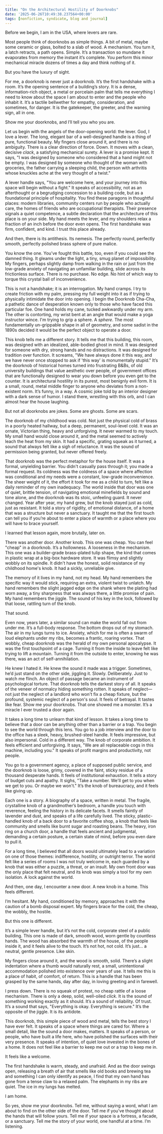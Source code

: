 ```yaml
---
title: "On the Architectural Hostility of Doorknobs"
date: '2025-06-26T10:49:38.237564+00:00'
tags: [nonfiction, syndicate, blog and journal]
---
```


Before we begin, I am in the USA, where levers are rare.

Most people think of doorknobs as simple things. A bit of metal, maybe some ceramic or glass, bolted to a slab of wood. A mechanism. You turn it, a latch retracts, a path opens. Simple. It’s a transaction so mundane it evaporates from memory the instant it’s complete. You perform this minor mechanical miracle dozens of times a day and think nothing of it.

But you have the luxury of sight.

For me, a doorknob is never just a doorknob. It’s the first handshake with a room. It’s the opening sentence of a building’s story. It is a dense, information-rich object, a metal or porcelain palm that tells me everything I need to know about the space I am about to enter and the people who inhabit it. It’s a tactile bellwether for empathy, consideration, and sometimes, for danger. It is the gatekeeper, the greeter, and the warning sign, all in one.

Show me your doorknobs, and I’ll tell you who you are.

Let us begin with the angels of the door-opening world: the lever. God, I love a lever. The long, elegant bar of a well-designed handle is a thing of pure, functional beauty. My fingers close around it, and there is no ambiguity. There is a clear direction of force. Down. It moves with a clean, decisive *clack*, a satisfying mechanical surety. A lever is a promise kept. It says, "I was designed by someone who considered that a hand might not be empty. I was designed by someone who thought of the woman with groceries, the father carrying a sleeping child, the person with arthritis whose knuckles ache at the very thought of a twist."

A lever handle says, "You are welcome here, and your journey into this space will begin without a fight." It speaks of accessibility, not as an afterthought or a begrudging concession to a building code, but as a foundational principle of hospitality. You find these paragons in thoughtful places: modern libraries, community centers run by people who actually care, the homes of friends who are occupational therapists. Their presence signals a quiet competence, a subtle declaration that the architecture of this place is on your side. My hand meets the lever, and my shoulders relax a fraction of an inch before the door even opens. The first handshake was firm, confident, and kind. I trust this place already.

And then, there is its antithesis. Its nemesis. The perfectly round, perfectly smooth, perfectly polished brass sphere of pure malice.

You know the one. You’ve fought this battle, too, even if you could see the damned thing. It gleams under the light, a tiny, smug planet of impossibility. My fingers, perhaps slightly damp from walking in the rain or just from the low-grade anxiety of navigating an unfamiliar building, slide across its frictionless surface. There is no purchase. No edge. No hint of which way to torque this crystal ball of inconvenience.

This is not a handshake; it is an interrogation. My hand cramps. I try to create friction with my palm, pressing my full weight into it as if trying to physically intimidate the door into opening. I begin the Doorknob Cha-Cha, a pathetic dance of desperation known only to those who have faced this particular foe. One hand holds my cane, tucked awkwardly under my arm. The other is contorting, my wrist bent at an angle that would make a yoga instructor wince. I'm trying to grip a sphere. A *sphere*. The most fundamentally un-grippable shape in all of geometry, and some sadist in the 1890s decided it would be the perfect object to operate a door.

This knob tells me a different story. It tells me that this building, this room, was designed with an idealized, able-bodied ghost in mind. It was designed for someone with dry, strong hands and no distractions. It was designed for tradition over function. It screams, "We have always done it this way, and we have never once stopped to ask if 'this way' is monumentally stupid." It’s the doorknob of historical homes turned into frustrating B&Bs, of old university buildings that value aesthetic over people, of government offices that are functionally designed to wear you down before you even get to the counter. It is architectural hostility in its purest, most benignly evil form. It is a small, round, metal middle finger to anyone who deviates from a non-existent norm. It’s funny, in a way. A cosmic joke told by an interior designer with a dark sense of humor. I stand there, wrestling with this orb, and I can almost hear the house laughing.

But not all doorknobs are jokes. Some are ghosts. Some are scars.

The doorknob of my childhood was cold. Not just the physical cold of brass in a poorly heated hallway, but a deep, permanent, soul-level cold. It was an ornate, Victorian thing, heavy and unforgiving. It never warmed to my touch. My small hand would close around it, and the metal seemed to actively leach the heat from my skin. It had a specific, grating squeak as it turned, a sound that always felt like a sigh of reluctance. It was the sound of permission being granted, but never offered freely.

That doorknob was the perfect metaphor for the house itself. It was a formal, unyielding barrier. You didn't casually pass through it; you made a formal request. Its coldness was the coldness of a space where affection was conditional and my needs were a constant, low-grade inconvenience. The sheer weight of it, the effort it took for me as a child to turn, felt like a daily reminder of my own inadequacy. The world inside that door was one of quiet, brittle tension, of navigating emotional minefields by sound and tone alone, and the doorknob was its stoic, unfeeling guard. It never changed. Year after year, my hand grew, but the knob stayed just as cold, just as resistant. It told a story of rigidity, of emotional distance, of a home that was a structure but never a sanctuary. It taught me that the first touch can tell you if you’re about to enter a place of warmth or a place where you will have to brace yourself.

I learned that lesson again, more brutally, later on.

There was another door. Another knob. This one was cheap. You can feel "cheap" in a doorknob. It’s a hollowness. A looseness in the mechanism. This one was a builder-grade brass-plated tulip shape, the kind that comes in plastic wrap at a big-box hardware store. It was flimsy and slightly wobbly on its spindle. It didn't have the honest, solid resistance of my childhood home's knob. It had a sickly, unreliable give.

The memory of it lives in my hand, not my head. My hand remembers the specific way it would stick, requiring an extra, violent twist to unlatch. My hand remembers the slight jagged edge on the shank where the plating had worn away, a tiny sharpness that was always there, a little promise of pain. My hand remembers the jiggle. The sound of his key in the lock, followed by that loose, rattling turn of the knob.

That sound.

Even now, years later, a similar sound can make the world fall out from under me. It’s a full-body response. The bottom drops out of my stomach. The air in my lungs turns to ice. Anxiety, which for me is often a swarm of loud elephants under my ribs, becomes a frantic, roaring vortex. That wobbly, cheap doorknob was the herald of my own personal apocalypse. It was the first touchpoint of a cage. Turning it from the inside to leave felt like trying to lift a mountain. Turning it from the outside to enter, knowing he was there, was an act of self-annihilation.

He knew I hated it. He knew the sound it made was a trigger. Sometimes, he’d just stand on the other side, jiggling it. Slowly. Deliberately. Just to watch me flinch. An object of passage became an instrument of psychological torture. That doorknob tells the darkest story of all. It speaks of the veneer of normalcy hiding something rotten. It speaks of neglect—not just the neglect of a landlord who won't fix a cheap fixture, but the profound, systemic neglect of a person's soul. It feels of betrayal. It tastes like fear. Show me your doorknobs. That one showed me a monster. It’s a miracle I ever trusted a door again.

It takes a long time to unlearn that kind of lesson. It takes a long time to believe that a door can be anything other than a barrier or a trap. You begin to see the world through this lens. You go to a job interview and the door to the office has a sleek, heavy, brushed-steel handle. It feels impressive, but also impersonal. Cold in a different way. The knob of corporate ambition. It feels efficient and unforgiving. It says, "We are all replaceable cogs in this machine, including you." It speaks of profit margins and productivity, not people.

You go to a government agency, a place of supposed public service, and the doorknob is loose, grimy, covered in the faint, sticky residue of a thousand desperate hands. It feels of institutional exhaustion. It tells a story of budget cuts and apathy. It sighs, "Take a number. We'll get to you when we get to you. Or maybe we won't." It’s the knob of bureaucracy, and it feels like giving up.

Each one is a story. A biography of a space, written in metal. The fragile, crystalline knob of a grandmother’s bedroom, a handle you touch with reverence, feeling the history in its delicate facets. It smells faintly of lavender and dust, and speaks of a life carefully lived. The sticky, plastic-handled knob of a back door to a favorite coffee shop, a knob that feels like community and smells like burnt sugar and roasting beans. The heavy, iron ring on a church door, a handle that feels ancient and judgmental, demanding a certain posture, a certain state of mind, before you even dare to pull it.

For a long time, I believed that all doors would ultimately lead to a variation on one of those themes: indifference, hostility, or outright terror. The world felt like a series of rooms I was not truly welcome in, each guarded by a knob that was either a puzzle, a threat, or an insult. My own front door was the only place that felt neutral, and its knob was simply a tool for my own isolation. A lock against the world.

And then, one day, I encounter a new door. A new knob in a home. This feels different.

I’m hesitant. My hand, conditioned by memory, approaches it with the caution of a bomb disposal expert. My fingers brace for the cold, the cheap, the wobbly, the hostile.

But this one is different.

It’s a simple lever handle, but it’s not the cold, corporate steel of a public building. This one is made of dark, smooth wood, worn gentle by countless hands. The wood has absorbed the warmth of the house, of the people inside it, and it feels alive to the touch. It’s not hot, not cold. It’s just… a neutral, gentle presence. Like skin.

My fingers close around it, and the wood is smooth, solid. There’s a slight indentation where a thumb would naturally rest, a small, unintentional accommodation polished into existence over years of use. It tells me this is a place of habit, of comfort, of return. This is a handle that has been grasped by the same hands, day after day, in loving greeting and in farewell.

I press down. There is no squeak of protest, no cheap rattle of a loose mechanism. There is only a deep, solid, well-oiled *click*. It is the sound of something working exactly as it should. It’s a sound of reliability. Of trust. It’s a sound that says, "Everything is okay. Everything is secure." It’s the opposite of the jiggle. It is its antidote.

This doorknob, this simple piece of wood and metal, tells the best story I have ever felt. It speaks of a space where things are cared for. Where a small detail, like the sound a door makes, matters. It speaks of a person, or people, who have built a life here, who have polished the surfaces with their very presence. It speaks of intention, of quiet love invested in the bones of a home. It does not feel like a barrier to keep me out or a trap to keep me in.

It feels like a welcome.

The first handshake is warm, steady, and unafraid. And as the door swings open, releasing a breath of air that smells like old books and brewing tea and something I can only identify as peace, I find that my own hand has gone from a tense claw to a relaxed palm. The elephants in my ribs are quiet. The ice in my lungs has melted.

I am home.

So yes, show me your doorknobs. Tell me, without saying a word, what I am about to find on the other side of the door. Tell me if you’ve thought about the hands that will follow yours. Tell me if your space is a fortress, a facade, or a sanctuary. Tell me the story of your world, one handful at a time. I’m listening.